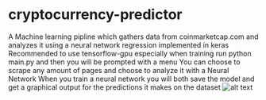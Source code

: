 # cryptocurrency-predictor
A Machine learning pipline which gathers data from coinmarketcap.com and analyzes it using a neural network regression implemented in keras
Recommended to use tensorflow-gpu especially when training
run python main.py and then you will be prompted with a menu
You can choose to scrape any amount of pages and choose to analyze it with a Neural Network
When you train a neural network you will both save the model and get a graphical output for the predictions it makes on the dataset
![alt text](https://imgur.com/a/qKQC25A)
